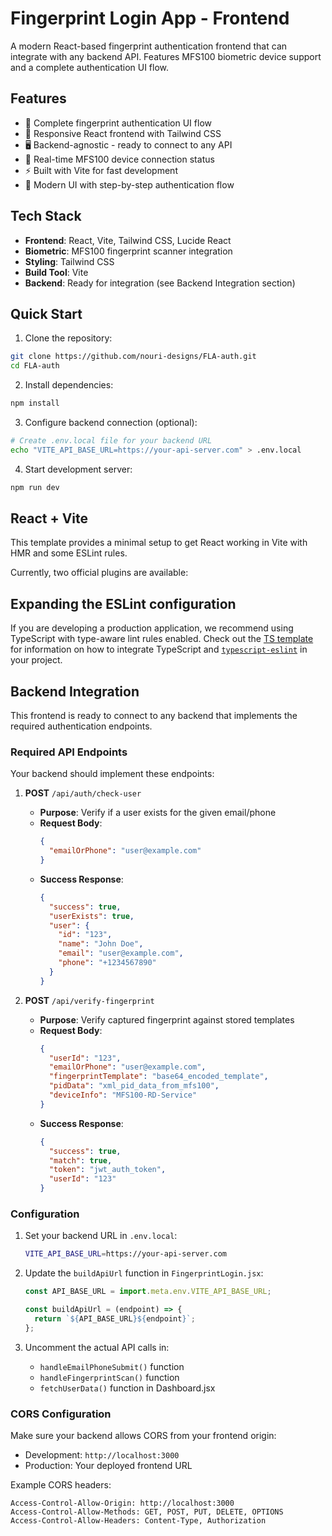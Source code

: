 # Fingerprint Login App - Frontend

A modern React-based fingerprint authentication frontend that can integrate with any backend API. Features MFS100 biometric device support and a complete authentication UI flow.

## Features

- 🔐 Complete fingerprint authentication UI flow
- 📱 Responsive React frontend with Tailwind CSS  
- 🖥️ Backend-agnostic - ready to connect to any API
- 🔄 Real-time MFS100 device connection status
- ⚡ Built with Vite for fast development
- 🎨 Modern UI with step-by-step authentication flow

## Tech Stack

- **Frontend**: React, Vite, Tailwind CSS, Lucide React
- **Biometric**: MFS100 fingerprint scanner integration
- **Styling**: Tailwind CSS
- **Build Tool**: Vite
- **Backend**: Ready for integration (see Backend Integration section)

## Quick Start

1. Clone the repository:
```bash
git clone https://github.com/nouri-designs/FLA-auth.git
cd FLA-auth
```

2. Install dependencies:
```bash
npm install
```

3. Configure backend connection (optional):
```bash
# Create .env.local file for your backend URL
echo "VITE_API_BASE_URL=https://your-api-server.com" > .env.local
```

4. Start development server:
```bash
npm run dev
```

## React + Vite

This template provides a minimal setup to get React working in Vite with HMR and some ESLint rules.

Currently, two official plugins are available:


## Expanding the ESLint configuration

If you are developing a production application, we recommend using TypeScript with type-aware lint rules enabled. Check out the [TS template](https://github.com/vitejs/vite/tree/main/packages/create-vite/template-react-ts) for information on how to integrate TypeScript and [`typescript-eslint`](https://typescript-eslint.io) in your project.


## Backend Integration

This frontend is ready to connect to any backend that implements the required authentication endpoints.

### Required API Endpoints

Your backend should implement these endpoints:

1. **POST** `/api/auth/check-user`
   - **Purpose**: Verify if a user exists for the given email/phone
   - **Request Body**:
     ```json
     {
       "emailOrPhone": "user@example.com"
     }
     ```
   - **Success Response**:
     ```json
     {
       "success": true,
       "userExists": true,
       "user": {
         "id": "123",
         "name": "John Doe",
         "email": "user@example.com",
         "phone": "+1234567890"
       }
     }
     ```

2. **POST** `/api/verify-fingerprint`
   - **Purpose**: Verify captured fingerprint against stored templates
   - **Request Body**:
     ```json
     {
       "userId": "123",
       "emailOrPhone": "user@example.com", 
       "fingerprintTemplate": "base64_encoded_template",
       "pidData": "xml_pid_data_from_mfs100",
       "deviceInfo": "MFS100-RD-Service"
     }
     ```
   - **Success Response**:
     ```json
     {
       "success": true,
       "match": true,
       "token": "jwt_auth_token",
       "userId": "123"
     }
     ```

### Configuration

1. Set your backend URL in `.env.local`:
   ```bash
   VITE_API_BASE_URL=https://your-api-server.com
   ```

2. Update the `buildApiUrl` function in `FingerprintLogin.jsx`:
   ```javascript
   const API_BASE_URL = import.meta.env.VITE_API_BASE_URL;
   
   const buildApiUrl = (endpoint) => {
     return `${API_BASE_URL}${endpoint}`;
   };
   ```

3. Uncomment the actual API calls in:
   - `handleEmailPhoneSubmit()` function
   - `handleFingerprintScan()` function
   - `fetchUserData()` function in Dashboard.jsx

### CORS Configuration

Make sure your backend allows CORS from your frontend origin:
- Development: `http://localhost:3000`
- Production: Your deployed frontend URL

Example CORS headers:
```
Access-Control-Allow-Origin: http://localhost:3000
Access-Control-Allow-Methods: GET, POST, PUT, DELETE, OPTIONS  
Access-Control-Allow-Headers: Content-Type, Authorization
```
